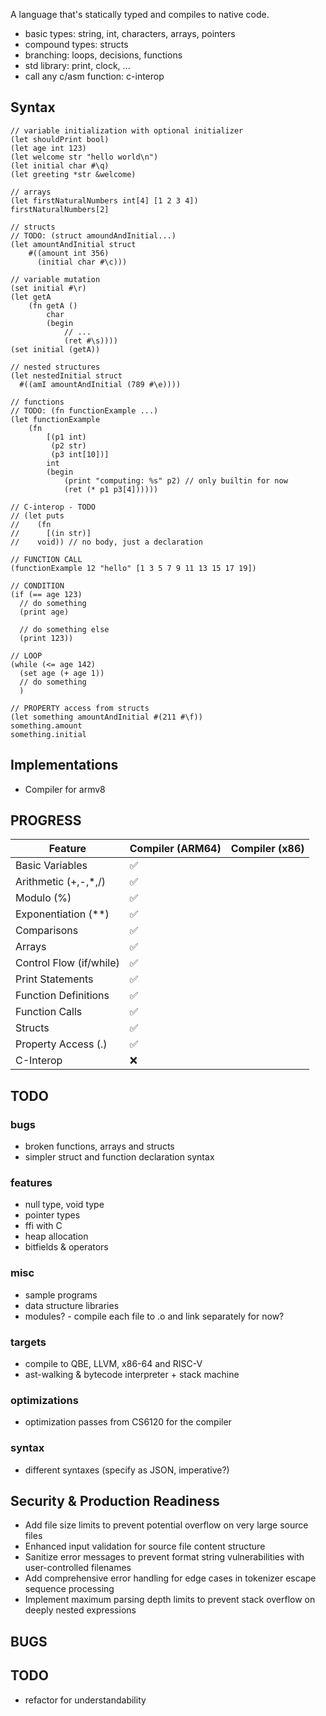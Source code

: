 A language that's statically typed and compiles to native code.

- basic types: string, int, characters, arrays, pointers
- compound types: structs 
- branching: loops, decisions, functions
- std library: print, clock, ...
- call any c/asm function: c-interop

## Syntax

```
// variable initialization with optional initializer
(let shouldPrint bool)
(let age int 123)
(let welcome str "hello world\n")
(let initial char #\q)
(let greeting *str &welcome)

// arrays
(let firstNaturalNumbers int[4] [1 2 3 4])
firstNaturalNumbers[2]

// structs
// TODO: (struct amoundAndInitial...)
(let amountAndInitial struct 
    #((amount int 356)
      (initial char #\c)))

// variable mutation
(set initial #\r)
(let getA 
    (fn getA () 
        char
        (begin
            // ...
            (ret #\s))))
(set initial (getA))

// nested structures
(let nestedInitial struct
  #((amI amountAndInitial (789 #\e))))
  
// functions
// TODO: (fn functionExample ...)
(let functionExample 
    (fn
        [(p1 int)
         (p2 str)
         (p3 int[10])]
        int
        (begin
            (print "computing: %s" p2) // only builtin for now
            (ret (* p1 p3[4])))))
      
// C-interop - TODO
// (let puts 
//    (fn
//      [(in str)]
//    void)) // no body, just a declaration
    
// FUNCTION CALL
(functionExample 12 "hello" [1 3 5 7 9 11 13 15 17 19])

// CONDITION
(if (== age 123)
  // do something
  (print age)

  // do something else
  (print 123))

// LOOP
(while (<= age 142)
  (set age (+ age 1))
  // do something
  )

// PROPERTY access from structs
(let something amountAndInitial #(211 #\f))
something.amount
something.initial
```

## Implementations

- Compiler for armv8

## PROGRESS

  | Feature                 | Compiler (ARM64) | Compiler (x86) |
  |-------------------------|------------------|----------------|
  | Basic Variables         | ✅                |                |
  | Arithmetic (+,-,\*,/)   | ✅                |                |
  | Modulo (%)              | ✅                |                |
  | Exponentiation (**)     | ✅                |                |
  | Comparisons             | ✅                |                |
  | Arrays                  | ✅                |                |
  | Control Flow (if/while) | ✅                |                |
  | Print Statements        | ✅                |                |
  | Function Definitions    | ✅                |                |
  | Function Calls          | ✅                |                |
  | Structs                 | ✅                |                |
  | Property Access (.)     | ✅                |                |
  | C-Interop               | ❌                |                |


## TODO

### bugs

- broken functions, arrays and structs
- simpler struct and function declaration syntax


### features
- null type, void type
- pointer types
- ffi with C
- heap allocation
- bitfields & operators

### misc
- sample programs
- data structure libraries
- modules? - compile each file to .o and link separately for now?

### targets
- compile to QBE, LLVM, x86-64 and RISC-V
- ast-walking & bytecode interpreter + stack machine

### optimizations
- optimization passes from CS6120 for the compiler

### syntax
- different syntaxes (specify as JSON, imperative?)

## Security & Production Readiness
- Add file size limits to prevent potential overflow on very large source files
- Enhanced input validation for source file content structure
- Sanitize error messages to prevent format string vulnerabilities with user-controlled filenames
- Add comprehensive error handling for edge cases in tokenizer escape sequence processing
- Implement maximum parsing depth limits to prevent stack overflow on deeply nested expressions

## BUGS

## TODO

- refactor for understandability
